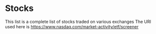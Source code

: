 # Stocks
This list is a complete list of stocks traded on various exchanges
The URl used here is 
https://www.nasdaq.com/market-activity/etf/screener